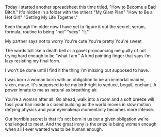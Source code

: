 Today I started another spreadsheet
this time titled, "How to Become a Bad Bitch."
It's hidden in a folder with the others
"My Glam Plan"
"How to Be a Hot Girl" 
"Getting My Life Together."

Even though I'm older now 
I have yet to figure it out
the secret, serum, formula, routine 
to being "hot" "sexy" "it."

My partner says not to worry
You're cute 
You're pretty 
You're sweet 

The words toll
like a death bell
or a gavel pronouncing me guilty
of not trying hard enough
to be "what I am."
A kind pointing finger that says 
I'm lazy
resisting my final form.

I won't be done until I find it
the thing I'm missing
but supposed to have.

I was born a woman
born with an obligation 
to be an immortal maiden, vixen, muse. 
It's supposed to be my birthright
to seduce, beguil, enchant.
A power innate to me
as natural as breathing air.

You're a woman after all. 
Go ahead, walk into a room
and a soft breeze will toss your hair
inside a closed building 
as the world moves in slow motion 
defying physics 
and your eyemakeup momentarily 
becomes more intense.

Our horrible secret
is that it's not born in us
but a given obligation 
we're challenged to meet.
And the great irony 
is the prize is being woman enough 
when all I ever wanted
was to be human enough. 